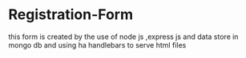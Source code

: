 # Registration-Form
this form is created by the use of node js ,express js and data store in mongo db and using ha handlebars to serve html files
